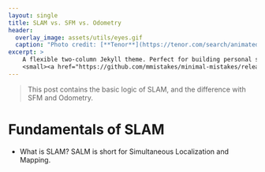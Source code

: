 ```yaml
---
layout: single
title: SLAM vs. SFM vs. Odometry
header:
  overlay_image: assets/utils/eyes.gif
  caption: "Photo credit: [**Tenor**](https://tenor.com/search/animated-van-gogh-gifs)"
excerpt: >
    A flexible two-column Jekyll theme. Perfect for building personal sites, blogs, and portfolios.<br />
    <small><a href="https://github.com/mmistakes/minimal-mistakes/releases/tag/4.21.0">Latest release v4.21.0</a></small>
---
```


> This post contains the basic logic of SLAM, and the difference with SFM and Odometry.


# Fundamentals of SLAM
* What is SLAM? 
SALM is short for Simultaneous Localization and Mapping. 

